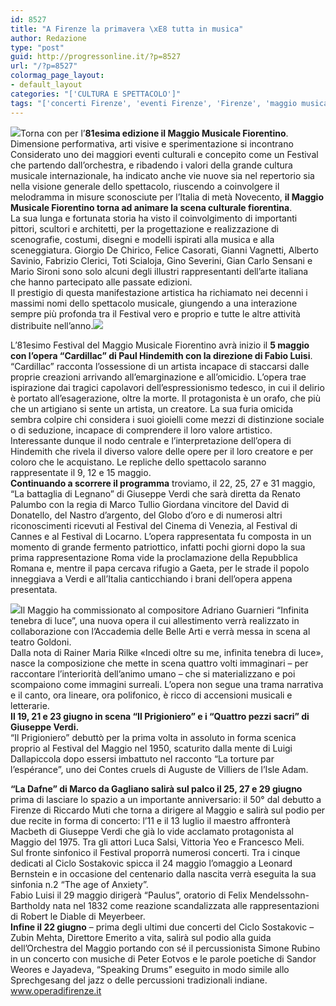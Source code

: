 ```yaml
---
id: 8527
title: "A Firenze la primavera \xE8 tutta in musica"
author: Redazione
type: "post"
guid: http://progressonline.it/?p=8527
url: "/?p=8527"
colormag_page_layout:
- default_layout
categories: "['CULTURA E SPETTACOLO']"
tags: "['concerti Firenze', 'eventi Firenze', 'Firenze', 'maggio musicale fiorentino', 'maggio musicale Firenze', 'teatri Firenze']"
---
```


![](https://progressonline.it/wp-content/uploads/2018/05/maggio-300x200.jpg)Torna con per l’**81esima edizione il Maggio Musicale Fiorentino**. Dimensione performativa, arti visive e sperimentazione si incontrano  
Considerato uno dei maggiori eventi culturali e concepito come un Festival che partendo dall’orchestra, e ribadendo i valori della grande cultura musicale internazionale, ha indicato anche vie nuove sia nel repertorio sia nella visione generale dello spettacolo, riuscendo a coinvolgere il melodramma in misure sconosciute per l’Italia di metà Novecento, **il Maggio Musicale Fiorentino torna ad animare la scena culturale fiorentina**.  
La sua lunga e fortunata storia ha visto il coinvolgimento di importanti pittori, scultori e architetti, per la progettazione e realizzazione di scenografie, costumi, disegni e modelli ispirati alla musica e alla sceneggiatura. Giorgio De Chirico, Felice Casorati, Gianni Vagnetti, Alberto Savinio, Fabrizio Clerici, Toti Scialoja, Gino Severini, Gian Carlo Sensani e Mario Sironi sono solo alcuni degli illustri rappresentanti dell’arte italiana che hanno partecipato alle passate edizioni.  
Il prestigio di questa manifestazione artistica ha richiamato nei decenni i massimi nomi dello spettacolo musicale, giungendo a una interazione sempre più profonda tra il Festival vero e proprio e tutte le altre attività distribuite nell’anno.![](https://www.allaboutitaly.net/wp-content/uploads/2018/05/maggio-musicale-fiorentino-300x200.jpg)

L’81esimo Festival del Maggio Musicale Fiorentino avrà inizio il **5 maggio con l’opera “Cardillac” di Paul Hindemith con la direzione di Fabio Luisi**. “Cardillac” racconta l’ossessione di un artista incapace di staccarsi dalle proprie creazioni arrivando all’emarginazione e all’omicidio. L’opera trae ispirazione dai tragici capolavori dell’espressionismo tedesco, in cui il delirio è portato all’esagerazione, oltre la morte. Il protagonista è un orafo, che più che un artigiano si sente un artista, un creatore. La sua furia omicida sembra colpire chi considera i suoi gioielli come mezzi di distinzione sociale o di seduzione, incapace di comprendere il loro valore artistico. Interessante dunque il nodo centrale e l’interpretazione dell’opera di Hindemith che rivela il diverso valore delle opere per il loro creatore e per coloro che le acquistano. Le repliche dello spettacolo saranno rappresentate il 9, 12 e 15 maggio.  
**Continuando a scorrere il programma** troviamo, il 22, 25, 27 e 31 maggio, “La battaglia di Legnano” di Giuseppe Verdi che sarà diretta da Renato Palumbo con la regia di Marco Tullio Giordana vincitore del David di Donatello, del Nastro d’argento, del Globo d’oro e di numerosi altri riconoscimenti ricevuti al Festival del Cinema di Venezia, al Festival di Cannes e al Festival di Locarno. L’opera rappresentata fu composta in un momento di grande fermento patriottico, infatti pochi giorni dopo la sua prima rappresentazione Roma vide la proclamazione della Repubblica Romana e, mentre il papa cercava rifugio a Gaeta, per le strade il popolo inneggiava a Verdi e all’Italia canticchiando i brani dell’opera appena presentata.  
  
![](https://www.allaboutitaly.net/wp-content/uploads/2018/05/maggio_musicale_piazza_signoria-_2011-300x201.jpg)Il Maggio ha commissionato al compositore Adriano Guarnieri “Infinita tenebra di luce”, una nuova opera il cui allestimento verrà realizzato in collaborazione con l’Accademia delle Belle Arti e verrà messa in scena al teatro Goldoni.  
Dalla nota di Rainer Maria Rilke «Incedi oltre su me, infinita tenebra di luce», nasce la composizione che mette in scena quattro volti immaginari – per raccontare l’interiorità dell’animo umano – che si materializzano e poi scompaiono come immagini surreali. L’opera non segue una trama narrativa e il canto, ora lineare, ora polifonico, è ricco di accensioni musicali e letterarie.  
**Il 19, 21 e 23 giugno in scena “Il Prigioniero” e i “Quattro pezzi sacri” di Giuseppe Verdi.**  
“Il Prigioniero” debuttò per la prima volta in assoluto in forma scenica proprio al Festival del Maggio nel 1950, scaturito dalla mente di Luigi Dallapiccola dopo essersi imbattuto nel racconto “La torture par l’espérance”, uno dei Contes cruels di Auguste de Villiers de l’Isle Adam.

**“La Dafne” di Marco da Gagliano salirà sul palco il 25, 27 e 29 giugno** prima di lasciare lo spazio a un importante anniversario: il 50° dal debutto a Firenze di Riccardo Muti che torna a dirigere al Maggio e salirà sul podio per due recite in forma di concerto: l’11 e il 13 luglio il maestro affronterà Macbeth di Giuseppe Verdi che già lo vide acclamato protagonista al Maggio del 1975. Tra gli attori Luca Salsi, Vittoria Yeo e Francesco Meli.  
Sul fronte sinfonico il Festival proporrà numerosi concerti. Tra i cinque dedicati al Ciclo Sostakovic spicca il 24 maggio l’omaggio a Leonard Bernstein e in occasione del centenario dalla nascita verrà eseguita la sua sinfonia n.2 “The age of Anxiety”.  
Fabio Luisi il 29 maggio dirigerà “Paulus”, oratorio di Felix Mendelssohn-Bartholdy nata nel 1832 come reazione scandalizzata alle rappresentazioni di Robert le Diable di Meyerbeer.  
**Infine il 22 giugno** – prima degli ultimi due concerti del Ciclo Sostakovic – Zubin Mehta, Direttore Emerito a vita, salirà sul podio alla guida dell’Orchestra del Maggio portando con sé il percussionista Simone Rubino in un concerto con musiche di Peter Eotvos e le parole poetiche di Sandor Weores e Jayadeva, “Speaking Drums” eseguito in modo simile allo Sprechgesang del jazz o delle percussioni tradizionali indiane.  
www.operadifirenze.it